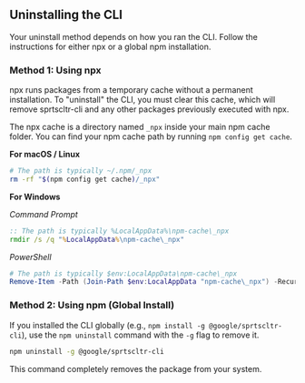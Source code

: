 ## Uninstalling the CLI

Your uninstall method depends on how you ran the CLI. Follow the instructions for either npx or a global npm installation.

### Method 1: Using npx

npx runs packages from a temporary cache without a permanent installation. To "uninstall" the CLI, you must clear this cache, which will remove sprtscltr-cli and any other packages previously executed with npx.

The npx cache is a directory named `_npx` inside your main npm cache folder. You can find your npm cache path by running `npm config get cache`.

**For macOS / Linux**

```bash
# The path is typically ~/.npm/_npx
rm -rf "$(npm config get cache)/_npx"
```

**For Windows**

_Command Prompt_

```cmd
:: The path is typically %LocalAppData%\npm-cache\_npx
rmdir /s /q "%LocalAppData%\npm-cache\_npx"
```

_PowerShell_

```powershell
# The path is typically $env:LocalAppData\npm-cache\_npx
Remove-Item -Path (Join-Path $env:LocalAppData "npm-cache\_npx") -Recurse -Force
```

### Method 2: Using npm (Global Install)

If you installed the CLI globally (e.g., `npm install -g @google/sprtscltr-cli`), use the `npm uninstall` command with the `-g` flag to remove it.

```bash
npm uninstall -g @google/sprtscltr-cli
```

This command completely removes the package from your system.
